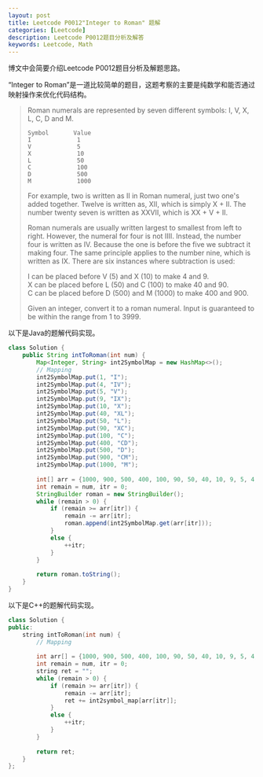 ```yaml
---
layout: post
title: Leetcode P0012"Integer to Roman" 题解
categories: [Leetcode]
description: Leetcode P0012题目分析及解答
keywords: Leetcode, Math
---
```


博文中会简要介绍Leetcode P0012题目分析及解题思路。  

“Integer to Roman”是一道比较简单的题目，这题考察的主要是纯数学和能否通过映射操作来优化代码结构。

> Roman numerals are represented by seven different symbols: I, V, X, L, C, D and M.
> ```
> Symbol       Value
> I             1
> V             5
> X             10
> L             50
> C             100
> D             500
> M             1000
> ```
> For example, two is written as II in Roman numeral, just two one's added together. Twelve is written as, XII, which is simply X + II. The number twenty seven is written as XXVII, which is XX + V + II.
> 
> Roman numerals are usually written largest to smallest from left to right. However, the numeral for four is not IIII. Instead, the number four is written as IV. Because the one is before the five we subtract it making four. The same principle applies to the number nine, which is written as IX. There are six instances where subtraction is used:
> 
> I can be placed before V (5) and X (10) to make 4 and 9.  
> X can be placed before L (50) and C (100) to make 40 and 90.  
> C can be placed before D (500) and M (1000) to make 400 and 900.  
> 
> Given an integer, convert it to a roman numeral. Input is guaranteed to be within the range from 1 to 3999.

以下是Java的题解代码实现。
```java
class Solution {
    public String intToRoman(int num) {
        Map<Integer, String> int2SymbolMap = new HashMap<>();
        // Mapping
        int2SymbolMap.put(1, "I");
        int2SymbolMap.put(4, "IV");
        int2SymbolMap.put(5, "V");
        int2SymbolMap.put(9, "IX");
        int2SymbolMap.put(10, "X");
        int2SymbolMap.put(40, "XL");
        int2SymbolMap.put(50, "L");
        int2SymbolMap.put(90, "XC");
        int2SymbolMap.put(100, "C");
        int2SymbolMap.put(400, "CD");
        int2SymbolMap.put(500, "D");
        int2SymbolMap.put(900, "CM");
        int2SymbolMap.put(1000, "M");
        
        int[] arr = {1000, 900, 500, 400, 100, 90, 50, 40, 10, 9, 5, 4, 1};
        int remain = num, itr = 0;
        StringBuilder roman = new StringBuilder();
        while (remain > 0) {
            if (remain >= arr[itr]) {
                remain -= arr[itr];
                roman.append(int2SymbolMap.get(arr[itr]));
            }
            else {
                ++itr;
            }
        }
        
        return roman.toString();
    }
}
```

以下是C++的题解代码实现。
```cpp
class Solution {
public:
    string intToRoman(int num) {
        // Mapping
        
        int arr[] = {1000, 900, 500, 400, 100, 90, 50, 40, 10, 9, 5, 4, 1};
        int remain = num, itr = 0;
        string ret = "";
        while (remain > 0) {
            if (remain >= arr[itr]) {
                remain -= arr[itr];
                ret += int2symbol_map[arr[itr]];
            }
            else {
                ++itr;
            }
        }
        
        return ret;
    }
};
```